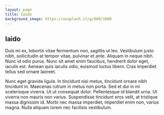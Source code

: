 ```yaml
---
layout: page
title: Iaido
background_image: https://unsplash.it/g/900/1600
---
```


## Iaido

Duis mi ex, lobortis vitae fermentum non, sagittis ut leo. Vestibulum justo nibh, sollicitudin at tempor vitae, pulvinar et ante. Aliquam in neque nibh. Nunc id odio purus. Nunc sit amet enim faucibus, hendrerit dolor eget, iaculis est. Aenean quis iaculis odio, euismod luctus libero. Cras imperdiet tellus sed ornare laoreet.

Nunc eget gravida ligula. In tincidunt nisi metus, tincidunt ornare nibh tincidunt in. Maecenas rutrum in metus non porta. Sed et dui in mi scelerisque viverra. Ut ut consequat dolor. Pellentesque id blandit urna. Ut viverra non mauris non varius. Suspendisse tincidunt eros velit, at tristique massa dignissim id. Morbi nec massa imperdiet, imperdiet enim non, varius magna. Nulla aliquam lorem nec facilisis vestibulum.
